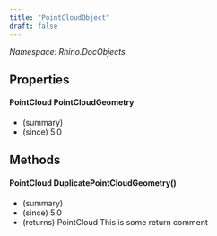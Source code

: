 ```yaml
---
title: "PointCloudObject"
draft: false
---
```


*Namespace: Rhino.DocObjects*
## Properties
#### PointCloud PointCloudGeometry
- (summary) 
- (since) 5.0
## Methods
#### PointCloud DuplicatePointCloudGeometry()
- (summary) 
- (since) 5.0
- (returns) PointCloud This is some return comment
